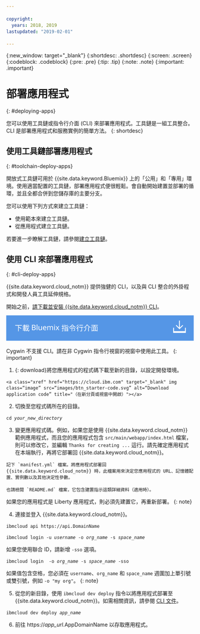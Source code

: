 ```yaml
---

copyright:
  years: 2018, 2019
lastupdated: "2019-02-01"

---
```


{:new_window: target="_blank"}
{:shortdesc: .shortdesc}
{:screen: .screen}
{:codeblock: .codeblock}
{:pre: .pre}
{:tip: .tip}
{:note: .note}
{:important: .important}

# 部署應用程式
{: #deploying-apps}

您可以使用工具鏈或指令行介面 (CLI) 來部署應用程式。工具鏈是一組工具整合。CLI 是部署應用程式和服務實例的簡單方法。
{: shortdesc}

## 使用工具鏈部署應用程式
{: #toolchain-deploy-apps}

開放式工具鏈可用於 {{site.data.keyword.Bluemix}} 上的「公用」和「專用」環境。使用適當配置的工具鏈，部署應用程式便很輕鬆。會自動開始建置並部署的循環，並且全都合併到您儲存庫的主要分支。

您可以使用下列方式來建立工具鏈：
* 使用範本來建立工具鏈。
* 從應用程式建立工具鏈。

若要進一步瞭解工具鏈，請參閱[建立工具鏈](/docs/services/ContinuousDelivery/toolchains_working.html#toolchains_getting_started)。

## 使用 CLI 來部署應用程式
{: #cli-deploy-apps}

{{site.data.keyword.cloud_notm}} 提供強健的 CLI，以及與 CLI 整合的外掛程式和開發人員工具延伸規格。

開始之前，[請下載並安裝 {{site.data.keyword.cloud_notm}} CLI](/docs/cli/index.html#overview)。

<p>
<a class="xref" href="https://cloud.ibm.com/docs/cli/index.html#overview" target="_blank" title="（在新分頁或視窗中開啟）"><img class="image" src="images/btn_bx_commandline.svg" alt="下載 IBM Cloud Developer Tools" /></a>
</p>

Cygwin 不支援 CLI。請在非 Cygwin 指令行視窗的視窗中使用此工具。
{: important}

  1. {: download}將您應用程式的程式碼下載至新的目錄，以設定開發環境。

    <a class="xref" href="https://cloud.ibm.com" target="_blank" img class=“image” src=“images/btn_starter-code.svg” alt=“Download application code” title="（在新分頁或視窗中開啟）"></a>

  2. 切換至您程式碼所在的目錄。

  <pre class="pre"><code class="hljs">cd <var class="keyword varname">your_new_directory</var></code></pre>

  3.  變更應用程式碼。例如，如果您是使用 {{site.data.keyword.cloud_notm}} 範例應用程式，而且您的應用程式包含 `src/main/webapp/index.html` 檔案，則可以修改它，並編輯 `Thanks for creating ...` 這行。請先確定應用程式在本端執行，再將它部署回 {{site.data.keyword.cloud_notm}}。

    記下 `manifest.yml` 檔案。將應用程式部署回 {{site.data.keyword.cloud_notm}} 時，此檔案用來決定您應用程式的 URL、記憶體配置、實例數以及其他決定性參數。

    也請檢閱 `README.md` 檔案，它包含建置指示這類詳細資料（適用時）。

  如果您的應用程式是 Liberty 應用程式，則必須先建置它，再重新部署。
  {: note}

  4. 連接並登入 {{site.data.keyword.cloud_notm}}。

  <pre class="pre"><code class="hljs">ibmcloud api https://api.<span class="keyword" data-hd-keyref="DomainName">DomainName</span></code></pre>

  <pre class="pre"><code class="hljs">ibmcloud login -u <var class="keyword varname" data-hd-keyref="user_ID">username</var> -o <var class="keyword varname" data-hd-keyref="org_name">org_name</var> -s <var class="keyword varname" data-hd-keyref="space_name">space_name</var></code></pre>

  如果您使用聯合 ID，請新增 `-sso` 選項。

  <pre class="pre"><code class="hljs">ibmcloud login  -o <var class="keyword varname" data-hd-keyref="org_name">org_name</var> -s <var class="keyword varname" data-hd-keyref="space_name">space_name</var> -sso</code></pre>

  如果值包含空格，您必須在 `username`、`org_name` 和 `space_name` 週圍加上單引號或雙引號，例如 `-o "my org"`。
  {: note}

  5. 從您的新目錄，使用 `ibmcloud dev deploy` 指令以將應用程式部署至 {{site.data.keyword.cloud_notm}}。如需相關資訊，請參閱 [CLI 文件](/docs/cli/idt/commands.html#deploy)。

  <pre class="pre"><code class="hljs">ibmcloud dev deploy <var class="keyword varname" data-hd-keyref="app_name">app_name</var></code></pre>

  6. 前往 https://<var class="keyword varname" data-hd-keyref="app_url">app_url</var>.<span class="keyword" data-hd-keyref="APPDomain">AppDomainName</span> 以存取應用程式。

